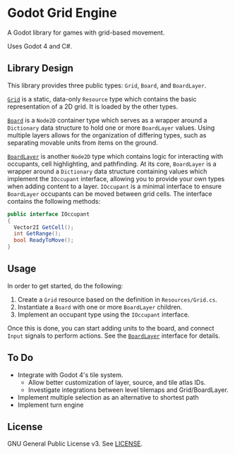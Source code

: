 # Godot Grid Engine

A Godot library for games with grid-based movement.

Uses Godot 4 and C#.

## Library Design

This library provides three public types: `Grid`, `Board`, and `BoardLayer`.

[`Grid`](Resources/Grid.cs) is a static, data-only `Resource` type which
contains the basic representation of a 2D grid. It is loaded by the other
types.

[`Board`](Scenes/Board.cs) is a `Node2D` container type which serves as a
wrapper around a `Dictionary` data structure to hold one or more `BoardLayer`
values. Using multiple layers allows for the organization of differing types,
such as separating movable units from items on the ground.

[`BoardLayer`](Scenes/BoardLayer.cs) is another `Node2D` type which contains
logic for interacting with occupants, cell highlighting, and pathfinding. At
its core, `BoardLayer` is a wrapper around a `Dictionary` data structure
containing values which implement the `IOccupant` interface, allowing you to
provide your own types when adding content to a layer. `IOccupant` is a minimal
interface to ensure `BoardLayer` occupants can be moved between grid cells. The
interface contains the following methods:

```cs
public interface IOccupant
{
  Vector2I GetCell();
  int GetRange();
  bool ReadyToMove();
}
```

## Usage

In order to get started, do the following:

1. Create a `Grid` resource based on the definition in `Resources/Grid.cs`.
1. Instantiate a `Board` with one or more `BoardLayer` children.
1. Implement an occupant type using the `IOccupant` interface.

Once this is done, you can start adding units to the board, and connect `Input`
signals to perform actions. See the [`BoardLayer`](https://github.com/willroberts/godot-grid-engine/blob/main/Scenes/BoardLayer.cs)
interface for details.

## To Do

- Integrate with Godot 4's tile system.
  - Allow better customization of layer, source, and tile atlas IDs.
  - Investigate integrations between level tilemaps and Grid/BoardLayer.
- Implement multiple selection as an alternative to shortest path
- Implement turn engine

## License

GNU General Public License v3. See [LICENSE](LICENSE).
